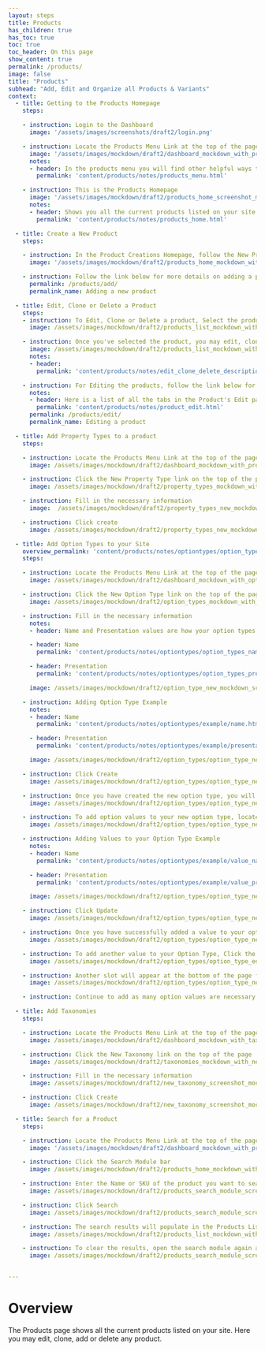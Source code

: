 ```yaml
---
layout: steps
title: Products
has_children: true
has_toc: true
toc: true
toc_header: On this page
show_content: true
permalink: /products/
image: false
title: "Products"
subhead: "Add, Edit and Organize all Products & Variants"
context:
  - title: Getting to the Products Homepage
    steps:

    - instruction: Login to the Dashboard
      image: '/assets/images/screenshots/draft2/login.png'

    - instruction: Locate the Products Menu Link at the top of the page
      image: '/assets/images/mockdown/draft2/dashboard_mockdown_with_products_menu_screenshot.jpg'
      notes:
      - header: In the products menu you will find other helpful ways to keep your products organized
        permalink: 'content/products/notes/products_menu.html'

    - instruction: This is the Products Homepage
      image: '/assets/images/mockdown/draft2/products_home_screenshot_mockdown.png'
      notes:
      - header: Shows you all the current products listed on your site. Here you can edit, clone, add or delete any product.
        permalink: 'content/products/notes/products_home.html'

  - title: Create a New Product
    steps:

    - instruction: In the Product Creations Homepage, follow the New Product link in the Navigation Bar at the top
      image: '/assets/images/mockdown/draft2/products_home_mockdown_with_new_product_button.jpg'

    - instruction: Follow the link below for more details on adding a product to your site
      permalink: /products/add/
      permalink_name: Adding a new product

  - title: Edit, Clone or Delete a Product
    steps:
    - instruction: To Edit, Clone or Delete a product, Select the product you want to edit from the products list on the products homepage
      image: /assets/images/mockdown/draft2/products_list_mockdown_with_products_header_screenshot.jpg/

    - instruction: Once you've selected the product, you may edit, clone or delete the products with the button located to the right of the screen
      image: /assets/images/mockdown/draft2/products_list_mockdown_with_edit_clone_delete_screenshot.jpg
      notes:
      - header:
        permalink: 'content/products/notes/edit_clone_delete_description.html'

    - instruction: For Editing the products, follow the link below for the guide to the Product's Edit page
      notes:
      - header: Here is a list of all the tabs in the Product's Edit page
        permalink: 'content/products/notes/product_edit.html'
      permalink: /products/edit/
      permalink_name: Editing a product

  - title: Add Property Types to a product
    steps:

    - instruction: Locate the Products Menu Link at the top of the page and select Property Types
      image: /assets/images/mockdown/draft2/dashboard_mockdown_with_property_types_screenshot.jpg

    - instruction: Click the New Property Type link on the top of the page
      image: /assets/images/mockdown/draft2/property_types_mockdown_with_new_property_type_screenshot_dark.jpg

    - instruction: Fill in the necessary information
      image:  /assets/images/mockdown/draft2/property_types_new_mockdown_screenshot_dark.jpg

    - instruction: Click create
      image: /assets/images/mockdown/draft2/property_types_new_mockdown_screenshot_with_create_button_screenshot_dark.jpg

  - title: Add Option Types to your Site
    overview_permalink: 'content/products/notes/optiontypes/option_types.html'
    steps:

    - instruction: Locate the Products Menu Link at the top of the page and select Option Types
      image: /assets/images/mockdown/draft2/dashboard_mockdown_with_option_types_screenshot.jpg

    - instruction: Click the New Option Type link on the top of the page
      image: /assets/images/mockdown/draft2/option_types_mockdown_with_new_option_type_screenshot_dark.jpg

    - instruction: Fill in the necessary information
      notes:
      - header: Name and Presentation values are how your option types will be organized and labeled both to you and your users. These can be the same value but its optional to make them different.

      - header: Name
        permalink: 'content/products/notes/optiontypes/option_types_name.html'

      - header: Presentation
        permalink: 'content/products/notes/optiontypes/option_types_presentation.html'

      image: /assets/images/mockdown/draft2/option_type_new_mockdown_screenshot_dark.jpg

    - instruction: Adding Option Type Example
      notes:
      - header: Name
        permalink: 'content/products/notes/optiontypes/example/name.html'

      - header: Presentation
        permalink: 'content/products/notes/optiontypes/example/presentation.html'

      image: /assets/images/mockdown/draft2/option_types/option_type_new_screenshot_example_mockdown_dark.jpg

    - instruction: Click Create
      image: /assets/images/mockdown/draft2/option_types/option_type_new_screenshot_example_mockdown_create.png

    - instruction: Once you have created the new option type, you will receive a success banner at the bottom of the screen and the option type will be open in the edit page for you to add option values to your option type.
      image: /assets/images/mockdown/draft2/option_types/option_type_new_example_successful_out_dark.jpg

    - instruction: To add option values to your new option type, locate the available slot at the bottom of the page
      image: /assets/images/mockdown/draft2/option_types/option_type_new_example_successful_post_full_out_available_slot_dark.jpg

    - instruction: Adding Values to your Option Type Example
      notes:
      - header: Name
        permalink: 'content/products/notes/optiontypes/example/value_name.html'

      - header: Presentation
        permalink: 'content/products/notes/optiontypes/example/value_presentation.html'

      image: /assets/images/mockdown/draft2/option_types/option_type_new_example_successful_post_full_out_example_dark.jpg

    - instruction: Click Update
      image: /assets/images/mockdown/draft2/option_types/option_type_new_example_successful_post_full_out_example_dark_create_button.jpg

    - instruction: Once you have successfully added a value to your option type, you will receive a success banner at the bottom of the page
      image: /assets/images/mockdown/draft2/option_types/option_type_new_example_successful_out_dark.jpg

    - instruction: To add another value to your Option Type, Click the Add Option Value button at the top of the page
      image: /assets/images/mockdown/draft2/option_types/option_type_edit_page_out_add_option_value_button_dark.jpg

    - instruction: Another slot will appear at the bottom of the page for you to add another value
      image: /assets/images/mockdown/draft2/option_types/option_type_new_example_successful_post_full_adding_value_successful_post_new_value_slot_out_dark.jpg

    - instruction: Continue to add as many option values are necessary to your option type

  - title: Add Taxonomies
    steps:

    - instruction: Locate the Products Menu Link at the top of the page and select Taxonomies
      image: /assets/images/mockdown/draft2/dashboard_mockdown_with_taxonomies_screenshot_dark.jpg

    - instruction: Click the New Taxonomy link on the top of the page
      image: /assets/images/mockdown/draft2/taxonomies_mockdown_with_new_taxonomy_screenshot.jpg

    - instruction: Fill in the necessary information
      image: /assets/images/mockdown/draft2/new_taxonomy_screenshot_mockdown_dark.jpg

    - instruction: Click Create
      image: /assets/images/mockdown/draft2/new_taxonomy_screenshot_mockdown_with_create_button_dark.jpg

  - title: Search for a Product
    steps:

    - instruction: Locate the Products Menu Link at the top of the page
      image: '/assets/images/mockdown/draft2/dashboard_mockdown_with_products_menu_screenshot.jpg'

    - instruction: Click the Search Module bar
      image: /assets/images/mockdown/draft2/products_home_mockdown_with_search_module_dark.jpg

    - instruction: Enter the Name or SKU of the product you want to search for
      image: /assets/images/mockdown/draft2/products_search_module_screenshot_mockdown_dark.jpg

    - instruction: Click Search
      image: /assets/images/mockdown/draft2/products_search_module_screenshot_mockdown_with_search_button_dark.jpg

    - instruction: The search results will populate in the Products List box underneath the search module
      image: /assets/images/mockdown/draft2/products_list_mockdown_with_products_header_screenshot.jpg/

    - instruction: To clear the results, open the search module again and click Clear
      image: /assets/images/mockdown/draft2/products_search_module_screenshot_mockdown_with_clear_button_dark.jpg


---
```


# Overview

The Products page shows all the current products listed on your site. Here you may edit, clone, add or delete any product.
